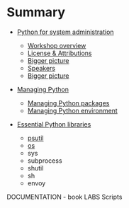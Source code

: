 # Summary

* [Python for system administration](README.md)
    - [Workshop overview](/workshop_intro/license.md)
    - [License & Attributions](/workshop_intro/license.md)
    - [Bigger picture](/workshop_intro/roadmap.md)
    - [Speakers](/workshop_intro/speakers.md)
    - [Bigger picture](/workshop_intro/license.md)

* [Managing Python](/python_essentials/managing_python.md)
    - [Managing Python packages](/python_essentials/package_management.md)
    - [Managing Python environment](/python_essentials/environment_management.md)
* [Essential Python libraries](libraries/essential_python_libraries.md)
    - [psutil](libraries/psutil.md)
    - [os](/libraries/os.md)
    - sys
    - subprocess
    - shutil
    - sh
    - envoy


DOCUMENTATION - book
LABS
Scripts

